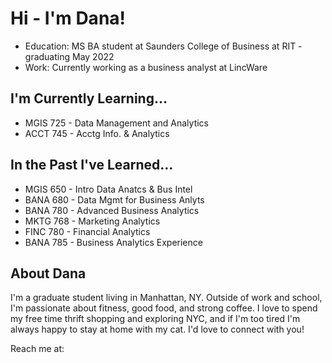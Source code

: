 <h1> Hi - I'm Dana!</h1>

* Education: MS BA student at Saunders College of Business at RIT - graduating May 2022
* Work: Currently working as a business analyst at LincWare

<h2> I'm Currently Learning... </h2>

* MGIS 725 - Data Management and Analytics
* ACCT 745 - Acctg Info. & Analytics

<h2> In the Past I've Learned... </h2>

* MGIS 650 - Intro Data Anatcs & Bus Intel
* BANA 680 - Data Mgmt for Business Anlyts
* BANA 780 - Advanced Business Analytics
* MKTG 768 - Marketing Analytics
* FINC 780 - Financial Analytics
* BANA 785 - Business Analytics Experience




<h2> About Dana </h2>
I'm a graduate student living in Manhattan, NY. Outside of work and school, I'm passionate about fitness, good food, and strong coffee. I love to spend my free time thrift shopping and exploring NYC, and if I'm too tired I'm always happy to stay at home with my cat. I'd love to connect with you!

Reach me at:
